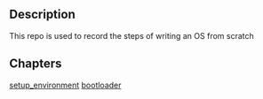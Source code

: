 ## Description

This repo is used to record the steps of writing an OS from scratch

## Chapters

[setup_environment](./doc/setup_environment.md)
[bootloader](./doc/bootloader.md)
